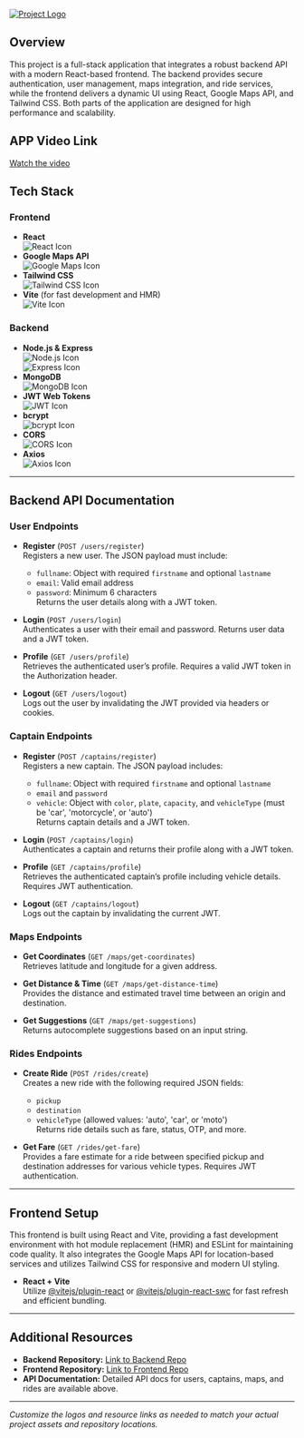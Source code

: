 [![Project Logo](https://img.icons8.com/color/96/000000/airplane-take-off.png)](https://icons8.com/icon/68683/airplane-take-off)


## Overview

This project is a full-stack application that integrates a robust backend API with a modern React-based frontend. The backend provides secure authentication, user management, maps integration, and ride services, while the frontend delivers a dynamic UI using React, Google Maps API, and Tailwind CSS. Both parts of the application are designed for high performance and scalability.

## APP Video Link  
[Watch the video](https://drive.google.com/file/d/1NsvahJmhY2yZXGYFPuyNmN-xG_X4lZ6O/view?usp=sharing)

## Tech Stack

### Frontend
- **React**  
  ![React Icon](https://img.shields.io/badge/React-20232A?style=for-the-badge&logo=react&logoColor=61DAFB)  
- **Google Maps API**  
  ![Google Maps Icon](https://img.shields.io/badge/Google%20Maps-4285F4?style=for-the-badge&logo=google-maps&logoColor=white)  
- **Tailwind CSS**  
  ![Tailwind CSS Icon](https://img.shields.io/badge/Tailwind_CSS-06B6D4?style=for-the-badge&logo=tailwind-css&logoColor=white)  
- **Vite** (for fast development and HMR)  
  ![Vite Icon](https://img.shields.io/badge/Vite-646CFF?style=for-the-badge&logo=vite&logoColor=white)

### Backend
- **Node.js & Express**  
  ![Node.js Icon](https://img.shields.io/badge/Node.js-339933?style=for-the-badge&logo=nodedotjs&logoColor=white)  
  ![Express Icon](https://img.shields.io/badge/Express-000000?style=for-the-badge&logo=express&logoColor=white)
- **MongoDB**  
  ![MongoDB Icon](https://img.shields.io/badge/MongoDB-4EA94B?style=for-the-badge&logo=mongodb&logoColor=white)
- **JWT Web Tokens**  
  ![JWT Icon](https://img.shields.io/badge/JWT-000000?style=for-the-badge&logo=jsonwebtokens&logoColor=white)
- **bcrypt**  
  ![bcrypt Icon](https://img.shields.io/badge/bcrypt-4C4C4C?style=for-the-badge)
- **CORS**  
  ![CORS Icon](https://img.shields.io/badge/CORS-000000?style=for-the-badge)
- **Axios**  
  ![Axios Icon](https://img.shields.io/badge/Axios-5A29E4?style=for-the-badge&logo=axios&logoColor=white)

---

## Backend API Documentation

### User Endpoints
- **Register** (`POST /users/register`)  
  Registers a new user. The JSON payload must include:
  - `fullname`: Object with required `firstname` and optional `lastname`
  - `email`: Valid email address
  - `password`: Minimum 6 characters  
  Returns the user details along with a JWT token.

- **Login** (`POST /users/login`)  
  Authenticates a user with their email and password. Returns user data and a JWT token.

- **Profile** (`GET /users/profile`)  
  Retrieves the authenticated user’s profile. Requires a valid JWT token in the Authorization header.

- **Logout** (`GET /users/logout`)  
  Logs out the user by invalidating the JWT provided via headers or cookies.

### Captain Endpoints
- **Register** (`POST /captains/register`)  
  Registers a new captain. The JSON payload includes:
  - `fullname`: Object with required `firstname` and optional `lastname`
  - `email` and `password`
  - `vehicle`: Object with `color`, `plate`, `capacity`, and `vehicleType` (must be 'car', 'motorcycle', or 'auto')  
  Returns captain details and a JWT token.

- **Login** (`POST /captains/login`)  
  Authenticates a captain and returns their profile along with a JWT token.

- **Profile** (`GET /captains/profile`)  
  Retrieves the authenticated captain’s profile including vehicle details. Requires JWT authentication.

- **Logout** (`GET /captains/logout`)  
  Logs out the captain by invalidating the current JWT.

### Maps Endpoints
- **Get Coordinates** (`GET /maps/get-coordinates`)  
  Retrieves latitude and longitude for a given address.
  
- **Get Distance & Time** (`GET /maps/get-distance-time`)  
  Provides the distance and estimated travel time between an origin and destination.
  
- **Get Suggestions** (`GET /maps/get-suggestions`)  
  Returns autocomplete suggestions based on an input string.

### Rides Endpoints
- **Create Ride** (`POST /rides/create`)  
  Creates a new ride with the following required JSON fields:
  - `pickup`
  - `destination`
  - `vehicleType` (allowed values: 'auto', 'car', or 'moto')  
  Returns ride details such as fare, status, OTP, and more.

- **Get Fare** (`GET /rides/get-fare`)  
  Provides a fare estimate for a ride between specified pickup and destination addresses for various vehicle types. Requires JWT authentication.

---

## Frontend Setup

This frontend is built using React and Vite, providing a fast development environment with hot module replacement (HMR) and ESLint for maintaining code quality. It also integrates the Google Maps API for location-based services and utilizes Tailwind CSS for responsive and modern UI styling.

- **React + Vite**  
  Utilize [@vitejs/plugin-react](https://github.com/vitejs/vite-plugin-react) or [@vitejs/plugin-react-swc](https://github.com/vitejs/vite-plugin-react-swc) for fast refresh and efficient bundling.

---

## Additional Resources

- **Backend Repository:** [Link to Backend Repo](#)
- **Frontend Repository:** [Link to Frontend Repo](#)
- **API Documentation:** Detailed API docs for users, captains, maps, and rides are available above.

---

*Customize the logos and resource links as needed to match your actual project assets and repository locations.*

